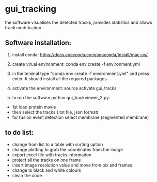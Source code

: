 # gui_tracking
the software visualises the detected tracks, provides statistics and allows track modification.

## Software installation:

1) install conda:  https://docs.anaconda.com/anaconda/install/mac-os/
2) create virual environment: conda env create -f environment.yml
3) in the teminal type "conda env create -f environment.yml" and press enter. It should install all the required packages

4) activate the environment: source activate gui_tracks
5) to run the software python gui_trackviewer_2.py:
  - 1st load protein movie 
  - then select the tracks (.txt file, json format) 
  - for fusion event detection select membrane (segmented membrane) 


## to do list:
- change from list to a table with sorting option
- change plotting to grab the coordinates from the image
- export excel file with tracks information
- project all the tracks on one frame
- insert image resolution value and move from pix and frames
- change to black and white colours
- clean the code
